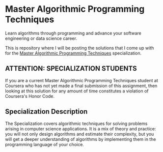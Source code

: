 # Master Algorithmic Programming Techniques
Learn algorithms through programming and advance your software engineering or data science career.

This is repository where I will be posting the solutions that I come up with for the [Master Algorithmic Programming Techniques](https://www.coursera.org/specializations/data-structures-algorithms) specialization.  

## ATTENTION:  SPECIALIZATION STUDENTS
If you are a current Master Algorithmic Programming Techniques student at Coursera who has not yet made a final submission of this assignment, then looking at this solution for any amount of time constitutes a violation of Coursera's Honor Code.

## Specialization Description
The Specialization covers algorithmic techniques for solving problems arising in computer science applications. It is a mix of theory and practice: you will not only design algorithms and estimate their complexity, but you will get a deeper understanding of algorithms by implementing them in the programming language of your choice.

